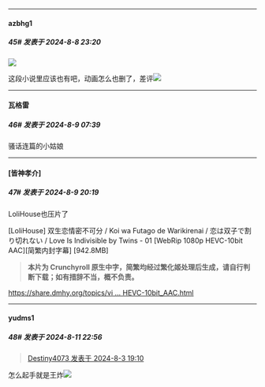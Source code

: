﻿
*****

####  azbhg1  
##### 45#       发表于 2024-8-8 23:20

<img src="https://p.sda1.dev/18/2913965a61716af241474095a18b5de9/msedge_EpZleg4GBu.jpg" referrerpolicy="no-referrer">

这段小说里应该也有吧，动画怎么也删了，差评<img src="https://static.saraba1st.com/image/smiley/face2017/091.png" referrerpolicy="no-referrer">


*****

####  瓦格雷  
##### 46#       发表于 2024-8-9 07:39

骚话连篇的小姑娘  


*****

####  [皆神孝介]  
##### 47#       发表于 2024-8-9 20:19

LoliHouse也压片了

[LoliHouse] 双生恋情密不可分 / Koi wa Futago de Warikirenai / 恋は双子で割り切れない / Love Is Indivisible by Twins - 01 [WebRip 1080p HEVC-10bit AAC][简繁内封字幕] [942.8MB] <blockquote><strong>本片为 Crunchyroll 原生中字，简繁均经过繁化姬处理后生成，请自行判断下载；如有措辞不当，概不负责。</strong></blockquote>
[https://share.dmhy.org/topics/vi ... HEVC-10bit_AAC.html](https://share.dmhy.org/topics/view/676658_LoliHouse_Koi_wa_Futago_de_Warikirenai_Love_Is_Indivisible_by_Twins_-_01_WebRip_1080p_HEVC-10bit_AAC.html)


*****

####  yudms1  
##### 48#       发表于 2024-8-11 22:56

<blockquote><a href="httphttps://bbs.saraba1st.com/2b/forum.php?mod=redirect&amp;goto=findpost&amp;pid=65785604&amp;ptid=2144451" target="_blank">Destiny4073 发表于 2024-8-3 19:10</a></blockquote>
怎么起手就是王炸<img src="https://static.saraba1st.com/image/smiley/face2017/067.png" referrerpolicy="no-referrer">

